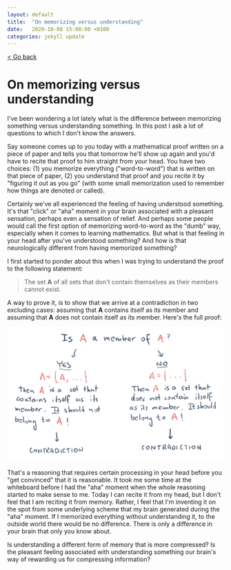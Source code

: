 ```yaml
---
layout: default
title:  "On memorizing versus understanding"
date:   2020-10-08 15:00:00 +0100
categories: jekyll update
---
```


<p>
   <a href="/kamilazdybal.github.io/#blog">
      < Go back
  </a>
</p>

# On memorizing versus understanding

I've been wondering a lot lately what is the difference between memorizing something versus understanding something. In this post I ask a lot of questions to which I don't know the answers.

Say someone comes up to you today with a mathematical proof written on a piece of paper and tells you that tomorrow he'll show up again and you'd have to recite that proof to him straight from your head. You have two choices: (1) you memorize everything ("word-to-word") that is written on that piece of paper, (2) you understand that proof and you recite it by "figuring it out as you go" (with some small memorization used to remember how things are denoted or called).

Certainly we've all experienced the feeling of having understood something. It's that "click" or "aha" moment in your brain associated with a pleasant sensation, perhaps even a sensation of relief. And perhaps some people would call the first option of memorizing word-to-word as the "dumb" way, especially when it comes to learning mathematics. But what is that feeling in your head after you've understood something? And how is that neurologically different from having memorized something?

I first started to ponder about this when I was trying to understand the proof to the following statement:

> The set **A** of all sets that don't contain themselves as their members cannot exist.

A way to prove it, is to show that we arrive at a contradiction in two excluding cases: assuming that **A** contains itself as its member and assuming that **A** does not contain itself as its member. Here's the full proof:

<p align="center">
  <img src="https://github.com/kamilazdybal/kamilazdybal.github.io/raw/main/_posts/A-set.png" width="700">
</p>

That's a reasoning that requires certain processing in your head before you "get convinced" that it is reasonable. It took me some time at the whiteboard before I had the "aha" moment when the whole reasoning started to make sense to me. Today I can recite it from my head, but I don't feel that I am reciting it from memory. Rather, I feel that I'm inventing it on the spot from some underlying scheme that my brain generated during the "aha" moment. If I memorized everything without understanding it, to the outside world there would be no difference. There is only a difference in your brain that only you know about.

Is understanding a different form of memory that is more compressed? Is the pleasant feeling associated with understanding something our brain's way of rewarding us for compressing information?
